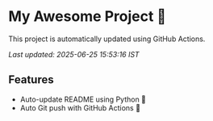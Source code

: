 # My Awesome Project 🚀

This project is automatically updated using GitHub Actions.

_Last updated: 2025-06-25 15:53:16 IST_

## Features
- Auto-update README using Python 🐍
- Auto Git push with GitHub Actions 🤖
